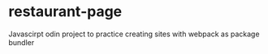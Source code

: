 # restaurant-page
Javascirpt odin project to practice creating sites with webpack as package bundler
